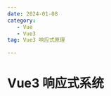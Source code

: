 ```yaml
---
date: 2024-01-08
category: 
   - Vue
   - Vue3
tag: Vue3 响应式原理

---
```


# Vue3 响应式系统

<script>



</script>